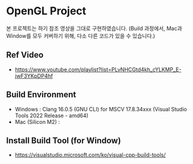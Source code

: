 # OpenGL Project
본 프로젝트는 하기 참조 영상을 그대로 구현하였습니다.
(Build 과정에서, Mac과 Window를 모두 커버하기 위해, 다소 다른 코드가 있을 수 있습니다.)

## Ref Video
- https://www.youtube.com/playlist?list=PLvNHCGtd4kh_cYLKMP_E-jwF3YKpDP4hf

## Build Environment
- Windows : Clang 16.0.5 (GNU CLI) for MSCV 17.8.34xxx (Visual Studio Tools 2022 Release - amd64)
- Mac (Silicon M2) : 

## Install Build Tool (for Window)
- https://visualstudio.microsoft.com/ko/visual-cpp-build-tools/

